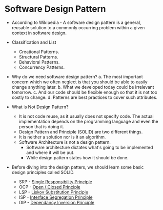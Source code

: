 # Software Design Pattern

* According to Wikipedia - A software design pattern is a general, reusable solution to a commonly occurring problem within a given context in software design.
	
* Classification and List
  * Creational Patterns.
  * Structural Patterns.
  * Behavioral Patterns.
  * Concurrency Patterns.
	
* Why do we need software design pattern?
    a. The most important concern which we often neglect is that you should be able to easily change anything later.
    b. What we developed today could be irrelevant tomorrow.
    c. And our code should be flexible enough so that it is not too costly to change.
    d. Patterns are best practices to cover such attributes.
		
* What is Not Design Pattern?
    * It is not code reuse, as it usually does not specify code. The actual implementation depends on the programming language and even the person that is doing it.
    * Design Pattern and Principle (SOLID) are two different things.
    * It is neither a solution nor is it an algorithm.
    * Software Architecture is not a design pattern.
       * Software architecture dictates what's going to be implemented and where it will be put.
        * While design pattern states how it should be done.
* Before diving into the design patters, we should learn some basic design principles called SOLID.
    * SRP - [Single Responsibility Principle](https://github.com/sumansaurav91/Design-Patterns/blob/main/DesignPrinciples/DesignPrinciples.md)
    * OCP - [Open / Closed Principle](https://github.com/sumansaurav91/Design-Patterns/blob/main/DesignPrinciples/DesignPrinciples.md)
    * LSP - [Liskov Substitution Principle](https://github.com/sumansaurav91/Design-Patterns/blob/main/DesignPrinciples/DesignPrinciples.md)
    * ISP - [Interface Segregation Principle](https://github.com/sumansaurav91/Design-Patterns/blob/main/DesignPrinciples/DesignPrinciples.md)
    * DIP - [Dependancy Inversion Principle](https://github.com/sumansaurav91/Design-Patterns/blob/main/DesignPrinciples/DesignPrinciples.md)
